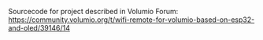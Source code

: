 Sourcecode for project described in Volumio Forum:
https://community.volumio.org/t/wifi-remote-for-volumio-based-on-esp32-and-oled/39146/14

